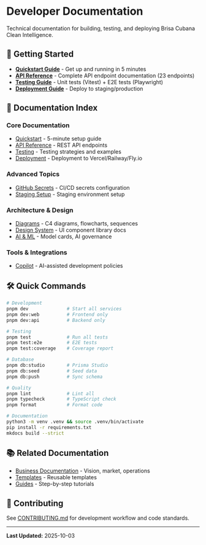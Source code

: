 # Developer Documentation

Technical documentation for building, testing, and deploying Brisa Cubana Clean Intelligence.

## 🚀 Getting Started

- **[Quickstart Guide](quickstart.md)** - Get up and running in 5 minutes
- **[API Reference](api-reference.md)** - Complete API endpoint documentation (23 endpoints)
- **[Testing Guide](testing.md)** - Unit tests (Vitest) + E2E tests (Playwright)
- **[Deployment Guide](deployment.md)** - Deploy to staging/production

## 📂 Documentation Index

### Core Documentation

- [Quickstart](quickstart.md) - 5-minute setup guide
- [API Reference](api-reference.md) - REST API endpoints
- [Testing](testing.md) - Testing strategies and examples
- [Deployment](deployment.md) - Deployment to Vercel/Railway/Fly.io

### Advanced Topics

- [GitHub Secrets](github-secrets.md) - CI/CD secrets configuration
- [Staging Setup](staging-setup.md) - Staging environment setup

### Architecture & Design

- [Diagrams](diagrams/README.md) - C4 diagrams, flowcharts, sequences
- [Design System](design-system/index.md) - UI component library docs
- [AI & ML](ai-ml/model-cards/README.md) - Model cards, AI governance

### Tools & Integrations

- [Copilot](copilot/index.md) - AI-assisted development policies

## 🛠️ Quick Commands

```bash
# Development
pnpm dev              # Start all services
pnpm dev:web          # Frontend only
pnpm dev:api          # Backend only

# Testing
pnpm test             # Run all tests
pnpm test:e2e         # E2E tests
pnpm test:coverage    # Coverage report

# Database
pnpm db:studio        # Prisma Studio
pnpm db:seed          # Seed data
pnpm db:push          # Sync schema

# Quality
pnpm lint             # Lint all
pnpm typecheck        # TypeScript check
pnpm format           # Format code

# Documentation
python3 -m venv .venv && source .venv/bin/activate
pip install -r requirements.txt
mkdocs build --strict
```

## 📚 Related Documentation

- [Business Documentation](../for-business/README.md) - Vision, market, operations
- [Templates](../reference/templates/index.md) - Reusable templates
- [Guides](../guides/README.md) - Step-by-step tutorials

## 🤝 Contributing

See [CONTRIBUTING.md](https://github.com/albertodimas/brisa-cubana-clean-intelligence/blob/main/CONTRIBUTING.md) for development workflow and code standards.

---

**Last Updated:** 2025-10-03
